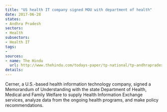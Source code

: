 ```yaml
---
title: "US health IT company signed MOU with department of health"
date: 2017-06-28
states:
- Andhra Pradesh
sectors:
- Health
subsectors:
- Health IT
tags:
- 
sources:
- name: The Hindu
  url: http://www.thehindu.com/todays-paper/tp-national/tp-andhrapradesh/state-signs-pact-with-cerner/article19112817.ece
details:
---
```


Cerner, a U.S.-based health information technology company, signed a Memorandum of Understanding with the state Department of Health, Medical and Family Welfare to supply Health Information Exchange services, analyze data from the ongoing health programs, and make policy recommendations.
